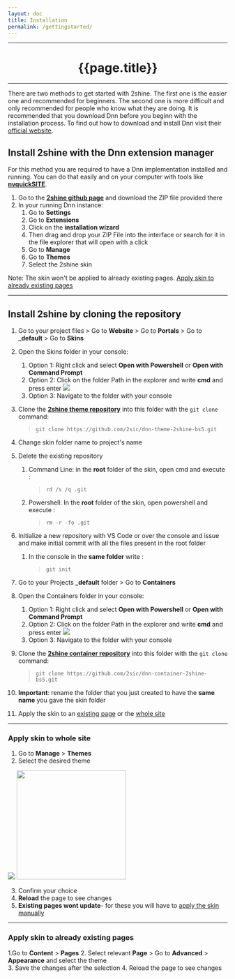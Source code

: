 ```yaml
---
layout: doc
title: Installation 
permalink: /gettingstarted/
---
```

---

# <center> {{page.title}} </center>

---

There are two methods to get started with 2shine. The first one is the easier one and recommended for beginners. The second one is more difficult and only recommended for people who know what they are doing. It is recommended that you download Dnn before you beginn with the installation process. To find out how to download and install Dnn visit their [official website](https://www.dnnsoftware.com/). 

## Install 2shine with the Dnn extension manager 

For this method you are required to have a Dnn implementation installed and running. You can do that easily and on your computer with tools like **[nvquickSITE](https://www.nvquicksite.com/)**.
1. Go to the  **[2shine github page](https://github.com/2sic/dnn-theme-2shine-bs5)** and download the ZIP file provided there
2. In your running Dnn instance:
    1. Go to **Settings**
    2. Go to **Extensions**
    3. Click on the **installation wizard** 
    4. Then drag and drop your ZIP File into the interface or search for it in the file explorer that will open with a click 
    5. Go to **Manage**
    6. Go to **Themes**
    7. Select the 2shine skin

Note: The skin won't be applied to already existing pages. [Apply skin to already existing pages](#apply-skin-to-already-existing-pages)

---

## Install 2shine by cloning the repository 
1. Go to your project files > Go to **Website** > Go to **Portals** > Go to **_default** > Go to **Skins**
2. Open the Skins folder in your console:
    1. Option 1: Right click and select **Open with Powershell** or **Open with Command Prompt**
    2. Option 2: Click on the folder Path in the explorer and write **cmd** and press enter 
        <img src="{{ 'assets/images/content-images/installation-images/cmd-explorer.png'  | relative_url  }}" class="cmd-explorer">
    3. Option 3: Navigate to the folder with your console
3. Clone the **[2shine theme repository](https://github.com/2sic/dnn-theme-2shine-bs5.git)** into this folder with the `git clone` command:

    > `git clone https://github.com/2sic/dnn-theme-2shine-bs5.git`

4. Change skin folder name to project's name
5. Delete the existing repository 

    1. Command Line: in the **root** folder of the skin, open cmd and execute :

        > `rd /s /q .git`

    2. Powershell: In the **root** folder of the skin, open powershell and execute :

        > `rm -r -fo .git`

6. Initialize a new repository with VS Code or over the console and issue and make initial commit with all the files present in the root folder 
    1. In the console in the **same folder** write : 

       > `git init`

7. Go to your Projects **_default** folder > Go to **Containers**
8. Open the Containers folder in your console:
    1. Option 1: Right click and select **Open with Powershell** or **Open with Command Prompt**
    2. Option 2: Click on the folder Path in the explorer and write **cmd** and press enter 
        <img src="{{ 'assets/images/content-images/installation-images/cmd-explorer.png'  | relative_url  }}" class="cmd-explorer">
    3. Option 3: Navigate to the folder with your console
9. Clone the **[2shine container repository](https://github.com/2sic/dnn-container-2shine-bs5.git)** into this folder with the `git clone` command:

    > `git clone https://github.com/2sic/dnn-container-2shine-bs5.git`

10. **Important**: rename the folder that you just created to have the **same name** you gave the skin folder
11. Apply the skin to an [existing page](#apply-skin-to-already-existing-pages) or the [whole site](#apply-skin-to-whole-site)

---

### Apply skin to whole site 

1. Go to **Manage** > **Themes** 
2. Select the desired theme 
<div style="padding-left=100px">
        <img src="{{ 'assets/images/content-images/installation-images/manage-extensions.png'  | relative_url  }}" class="manage-extensions" style="max-height: 250px">
        <img src="{{ 'assets/images/content-images/installation-images/select-2shine.png'  | relative_url  }}" class="select-2shine" style="height: 250px ">
</div>

3. Confirm your choice
4. **Reload** the page to see changes 
5. **Existing pages wont update**- for these you will have to [apply the skin manually](#apply-skin-to-already-existing-pages) 


---

### Apply skin to already existing pages

1.Go to **Content** > **Pages**
2. Select relevant **Page** > Go to **Advanced** > **Appearance** and select the theme    
3. Save the changes after the selection 
4. Reload the page to see changes 


